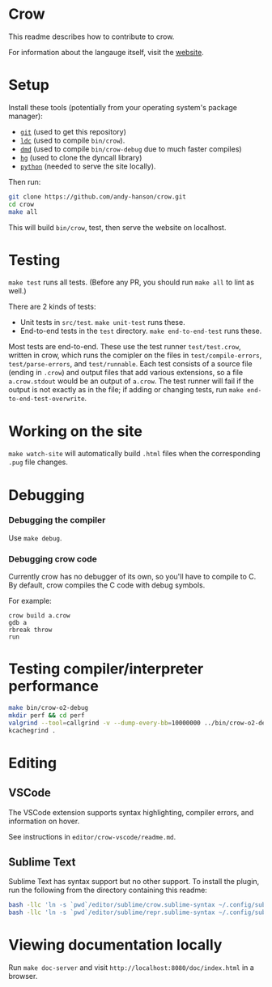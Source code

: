 # Crow

This readme describes how to contribute to crow.

For information about the langauge itself, visit the [website](http://crow-lang.xyz/).


# Setup

Install these tools (potentially from your operating system's package manager):

* [`git`](https://git-scm.com/) (used to get this repository)
* [`ldc`](https://github.com/ldc-developers/ldc#installation) (used to compile `bin/crow`).
* [`dmd`](https://dlang.org/download.html#dmd) (used to compile `bin/crow-debug` due to much faster compiles)
* [`hg`](http://mercurial-scm.org) (used to clone the dyncall library)
* [`python`](https://www.python.org/) (needed to serve the site locally).

Then run:

```sh
git clone https://github.com/andy-hanson/crow.git
cd crow
make all
```

This will build `bin/crow`, test, then serve the website on localhost.


# Testing

`make test` runs all tests. (Before any PR, you should run `make all` to lint as well.)

There are 2 kinds of tests:

* Unit tests in `src/test`. `make unit-test` runs these.
* End-to-end tests in the `test` directory. `make end-to-end-test` runs these.

Most tests are end-to-end.
These use the test runner `test/test.crow`, written in crow,
which runs the comipler on the files in `test/compile-errors`, `test/parse-errors`, and `test/runnable`.
Each test consists of a source file (ending in `.crow`) and output files that add various extensions,
so a file `a.crow.stdout` would be an output of `a.crow`.
The test runner will fail if the output is not exactly as in the file;
if adding or changing tests, run `make end-to-end-test-overwrite`.


# Working on the site

`make watch-site` will automatically build `.html` files when the corresponding `.pug` file changes.


# Debugging

### Debugging the compiler

Use `make debug`.

### Debugging crow code

Currently crow has no debugger of its own, so you'll have to compile to C.
By default, crow compiles the C code with debug symbols.

For example:

```
crow build a.crow
gdb a
rbreak throw
run
```


# Testing compiler/interpreter performance

```sh
make bin/crow-o2-debug
mkdir perf && cd perf
valgrind --tool=callgrind -v --dump-every-bb=10000000 ../bin/crow-o2-debug run some-program.crow --interpret
kcachegrind .
```

# Editing

## VSCode

The VSCode extension supports syntax highlighting, compiler errors, and information on hover.

See instructions in `editor/crow-vscode/readme.md`.

## Sublime Text

Sublime Text has syntax support but no other support.
To install the plugin, run the following from the directory containing this readme:

```sh
bash -llc 'ln -s `pwd`/editor/sublime/crow.sublime-syntax ~/.config/sublime-text-3/Packages/User/crow.sublime-syntax'
bash -llc 'ln -s `pwd`/editor/sublime/repr.sublime-syntax ~/.config/sublime-text-3/Packages/User/repr.sublime-syntax'
```


# Viewing documentation locally

Run `make doc-server` and visit `http://localhost:8080/doc/index.html` in a browser.
